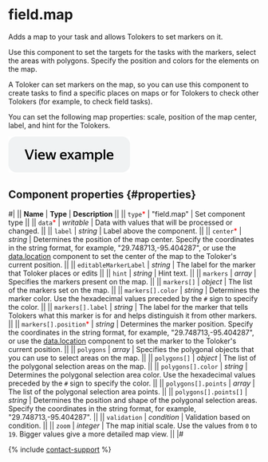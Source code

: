 # field.map

Adds a map to your task and allows Tolokers to set markers on it.

Use this component to set the targets for the tasks with the markers, select the areas with polygons. Specify the position and colors for the elements on the map.

A Toloker can set markers on the map, so you can use this component to create tasks to find a specific places on maps or for Tolokers to check other Tolokers (for example, to check field tasks).

You can set the following map properties: scale, position of the map center, label, and hint for the Tolokers.

[![View example in the sandbox](../_images/buttons/view-example.svg)](https://ya.cc/t/CtOG5R413tz9Dj)

## Component properties {#properties}

#|
|| **Name** | **Type** | **Description** ||
|| `type`<span style="color: red">\*</span> | "field.map" | Set component type ||
|| `data`<span style="color: red">\*</span> | _writable_ | Data with values that will be processed or changed. ||
|| `label` | _string_ | Label above the component. ||
|| `center`<span style="color: red">\*</span> | _string_ | Determines the position of the map center. Specify the coordinates in the string format, for example, "29.748713,-95.404287", or use the [data.location](data.location.md) component to set the center of the map to the Toloker's current position. ||
|| `editableMarkerLabel` | _string_ | The label for the marker that Toloker places or edits ||
|| `hint` | _string_ | Hint text. ||
|| `markers` | _array_ | Specifies the markers present on the map. ||
|| `markers[]` | _object_ | The list of the markers set on the map. ||
|| `markers[].color` | _string_ | Determines the marker color. Use the hexadecimal values preceded by the `#` sign to specify the color. ||
|| `markers[].label` | _string_ | The label for the marker that tells Tolokers what this marker is for and helps distinguish it from other markers. ||
|| `markers[].position`<span style="color: red">\*</span> | _string_ | Determines the marker position. Specify the coordinates in the string format, for example, "29.748713,-95.404287", or use the [data.location](data.location.md) component to set the marker to the Toloker's current position. ||
|| `polygons` | _array_ | Specifies the polygonal objects that you can use to select areas on the map. ||
|| `polygons[]` | _object_ | The list of the polygonal selection areas on the map. ||
|| `polygons[].color` | _string_ | Determines the polygonal selection area color. Use the hexadecimal values preceded by the `#` sign to specify the color. ||
|| `polygons[].points` | _array_ | The list of the polygonal selection area points. ||
|| `polygons[].points[]` | _string_ | Determines the position and shape of the polygonal selection areas. Specify the coordinates in the string format, for example, "29.748713,-95.404287". ||
|| `validation` | _condition_ | Validation based on condition. ||
|| `zoom` | _integer_ | The map initial scale. Use the values from `0` to `19`. Bigger values give a more detailed map view. ||
|#

{% include [contact-support](../_includes/contact-support.md) %}
